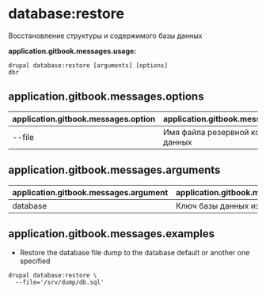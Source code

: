 # database:restore
Восстановление структуры и содержимого базы данных

**application.gitbook.messages.usage:**
```
drupal database:restore [arguments] [options]
dbr
```

## application.gitbook.messages.options
application.gitbook.messages.option | application.gitbook.messages.details
-------|-------------
--file | Имя файла резервной копии базы данных

## application.gitbook.messages.arguments
application.gitbook.messages.argument | application.gitbook.messages.details
---------|-------------
database | Ключ базы данных из settings.php

## application.gitbook.messages.examples
* Restore the database file dump to the database default or another one specified
```
drupal database:restore \
  --file='/srv/dump/db.sql'
```
